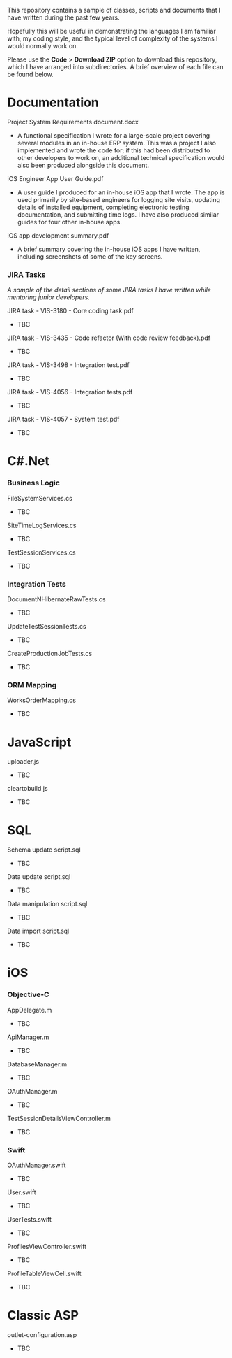 This repository contains a sample of classes, scripts and documents that I have written during the past few years.

Hopefully this will be useful in demonstrating the languages I am familiar with, my coding style, and the typical level of complexity of the systems I would normally work on.

Please use the **Code** > **Download ZIP** option to download this repository, which I have arranged into subdirectories. A brief overview of each file can be found below.

# Documentation

Project System Requirements document.docx
* A functional specification I wrote for a large-scale project covering several modules in an in-house ERP system. This was a project I also implemented and wrote the code for; if this had been distributed to other developers to work on, an additional technical specification would also been produced alongside this document.

iOS Engineer App User Guide.pdf
* A user guide I produced for an in-house iOS app that I wrote. The app is used primarily by site-based engineers for logging site visits, updating details of installed equipment, completing electronic testing documentation, and submitting time logs. I have also produced similar guides for four other in-house apps.

iOS app development summary.pdf
* A brief summary covering the in-house iOS apps I have written, including screenshots of some of the key screens.

### JIRA Tasks

*A sample of the detail sections of some JIRA tasks I have written while mentoring junior developers.*

JIRA task - VIS-3180 - Core coding task.pdf
* TBC

JIRA task - VIS-3435 - Code refactor (With code review feedback).pdf
* TBC

JIRA task - VIS-3498 - Integration test.pdf
* TBC

JIRA task - VIS-4056 - Integration tests.pdf
* TBC

JIRA task - VIS-4057 - System test.pdf
* TBC

# C#.Net

### Business Logic

FileSystemServices.cs
* TBC

SiteTimeLogServices.cs
* TBC

TestSessionServices.cs
* TBC

### Integration Tests

DocumentNHibernateRawTests.cs
* TBC

UpdateTestSessionTests.cs
* TBC

CreateProductionJobTests.cs
* TBC

### ORM Mapping

WorksOrderMapping.cs
* TBC

# JavaScript

uploader.js
* TBC

cleartobuild.js
* TBC

# SQL

Schema update script.sql
* TBC

Data update script.sql
* TBC

Data manipulation script.sql
* TBC

Data import script.sql
* TBC

# iOS

### Objective-C

AppDelegate.m
* TBC

ApiManager.m
* TBC

DatabaseManager.m
* TBC

OAuthManager.m
* TBC

TestSessionDetailsViewController.m
* TBC

### Swift

OAuthManager.swift
* TBC

User.swift
* TBC

UserTests.swift
* TBC

ProfilesViewController.swift
* TBC

ProfileTableViewCell.swift
* TBC

# Classic ASP

outlet-configuration.asp
* TBC
